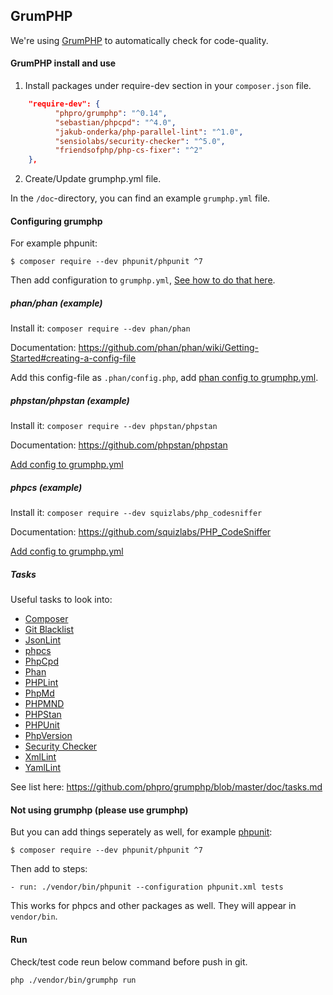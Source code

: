 ## GrumPHP

We're using [GrumPHP](https://github.com/phpro/grumphp) to automatically check for code-quality.

#### GrumPHP install and use

1. Install packages under require-dev section in your `composer.json` file.

```json
    "require-dev": {
          "phpro/grumphp": "^0.14",
          "sebastian/phpcpd": "^4.0",
          "jakub-onderka/php-parallel-lint": "^1.0",
          "sensiolabs/security-checker": "^5.0",
          "friendsofphp/php-cs-fixer": "^2"
    },
```

2.  Create/Update grumphp.yml file.

In the `/doc`-directory, you can find an example `grumphp.yml` file.

#### Configuring grumphp

For example phpunit:

```
$ composer require --dev phpunit/phpunit ^7
```

Then add configuration to `grumphp.yml`, [See how to do that here](https://github.com/phpro/grumphp/blob/master/doc/tasks.md).

##### phan/phan (example)

Install it: `composer require --dev phan/phan`

Documentation: https://github.com/phan/phan/wiki/Getting-Started#creating-a-config-file

Add this config-file as `.phan/config.php`, add [phan config to grumphp.yml](https://github.com/phpro/grumphp/blob/master/doc/tasks/phan.md).

##### phpstan/phpstan (example)

Install it: `composer require --dev phpstan/phpstan`

Documentation: https://github.com/phpstan/phpstan

[Add config to grumphp.yml](https://github.com/phpro/grumphp/blob/master/doc/tasks/phpstan.md)

##### phpcs (example)

Install it: `composer require --dev squizlabs/php_codesniffer`

Documentation: https://github.com/squizlabs/PHP_CodeSniffer

[Add config to grumphp.yml](https://github.com/phpro/grumphp/blob/master/doc/tasks/phpcs.md)

##### Tasks

Useful tasks to look into:

- [Composer](https://github.com/phpro/grumphp/blob/master/doc/tasks/composer.md)
- [Git Blacklist](https://github.com/phpro/grumphp/blob/master/doc/tasks/git_blacklist.md)
- [JsonLint](https://github.com/phpro/grumphp/blob/master/doc/tasks/jsonlint.md)
- [phpcs](https://github.com/phpro/grumphp/blob/master/doc/tasks/phpcs.md)
- [PhpCpd](https://github.com/phpro/grumphp/blob/master/doc/tasks/phpcpd.md)
- [Phan](https://github.com/phpro/grumphp/blob/master/doc/tasks/phan.md)
- [PHPLint](https://github.com/phpro/grumphp/blob/master/doc/tasks/phplint.md)
- [PhpMd](https://github.com/phpro/grumphp/blob/master/doc/tasks/phpmd.md)
- [PHPMND](https://github.com/phpro/grumphp/blob/master/doc/tasks/phpmnd.md)
- [PHPStan](https://github.com/phpro/grumphp/blob/master/doc/tasks/phpstan.md)
- [PHPUnit](https://github.com/phpro/grumphp/blob/master/doc/tasks/phpunit.md)
- [PhpVersion](https://github.com/phpro/grumphp/blob/master/doc/tasks/phpversion.md)
- [Security Checker](https://github.com/phpro/grumphp/blob/master/doc/tasks/securitychecker.md)
- [XmlLint](https://github.com/phpro/grumphp/blob/master/doc/tasks/xmllint.md)
- [YamlLint](https://github.com/phpro/grumphp/blob/master/doc/tasks/yamllint.md)

See list here: https://github.com/phpro/grumphp/blob/master/doc/tasks.md

#### Not using grumphp (please use grumphp)

But you can add things seperately as well, for example [phpunit](https://phpunit.de/manual/6.5/en/installation.html):

```
$ composer require --dev phpunit/phpunit ^7
```

Then add to steps:

```
- run: ./vendor/bin/phpunit --configuration phpunit.xml tests
```

This works for phpcs and other packages as well. They will appear in `vendor/bin`.

#### Run

Check/test code reun below command before push in git.

```sh
php ./vendor/bin/grumphp run
```
